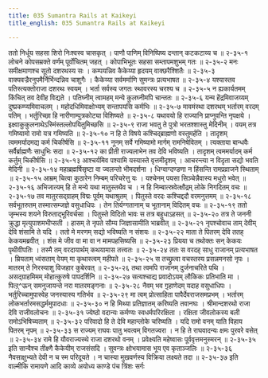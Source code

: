 ```yaml
---
title: 035 Sumantra Rails at Kaikeyi
title_english: 035 Sumantra Rails at Kaikeyi

---
```

<div class="audioEmbed"  caption="श्रीराम-हरिसीताराममूर्ति-घनपाठिभ्यां वचनम्" src="https://archive.org/download/Ramayana-recitation-Sriram-harisItArAmamUrti-Ghanapaati-v2/Kanda_2/Kanda_2_AYK-035-Sumanthrakrutham_Kaikeyee_Garhanam_.mp3"></div>
ततो निर्धूय सहसा शिरो निःश्वस्व चासकृत् ।  
पाणौ पाणिम् विनिष्पिष्य दन्तान् कटकटाय्य च ॥ २-३५-१  
लोचने कोपसम्रक्ते वर्णम् पूर्वोचितम् जहत् ।  
कोपाभिभूतः सहसा सम्तापमशुभम् गतः ॥ २-३५-२  
मनः समीक्षमाणश्च सूतो दशरथस्य सः ।  
कम्पयन्निव कैकेय्या हृदयम् वाक्छरैश्शितैः ॥ २-३५-३  
वाक्यवज्रैरनुपमैर्निर्भिन्दन्निव चाशुगैः ।  
कैकेय्या सर्वमर्माणि सुमन्त्रः प्रत्यभाषत ॥ २-३५-४  
यश्यास्तव पतिस्त्यक्तोराजा दशरथः स्वयम् ।  
भर्ता सर्वस्य जगतः स्थावरस्य चरश्य च ॥ २-३५-५  
न ह्यकार्यतमम् किंचित् तव देवीह विद्यते ।  
पतिघ्नीम् त्वामहम् मन्ये कुलघ्नीमपि चान्ततः ॥ २-३५-६  
यन्म हेंद्रमिवाजय्यम् दुष्प्रकम्प्यमिवाचलम् ।  
महोदधिमिवाक्षोभ्यम् सन्तापयसि कर्मभिः ॥ २-३५-७  
मावमंस्था दशरथम् भर्तारम् वरदम् पतिम् ।  
भर्तुरिच्छा हि नारीणाम्पुत्रकोट्या विशिष्यते ॥ २-३५-८  
यथावयो हि राज्यानि प्राप्नुवन्ति नृपक्षये ।  
इक्ष्वाकुकुलनाथेऽस्मिंस्तल्लोपयितुमिच्छसि ॥ २-३५-९  
राजा भवतु ते पुत्रो भरतश्शास्तु मेदिनीम् ।  
वयम् तत्र गमिष्यामो रामो यत्र गमिष्यति ॥ २-३५-१०  
न हि ते विषये कश्चिद्ब्राह्मणो वस्तुमर्हति ।  
तादृशम् त्वममर्यादमद्य कर्म चिकीर्षसि ॥ २-३५-११  
नूनम् सर्वे गमिष्यामो मार्गम् रामनिषेवितम् ।  
त्यक्ताया बान्धवैः सर्वैर्ब्राह्मणैः साधुभिः सदा ॥ २-३५-१२  
का प्रीती राज्यलाभेन तव देवि भविष्यति ।  
तादृशम् त्वममर्यादम् कर्म कर्तुम् चिकीर्षसि ॥ २-३५-१३  
आश्चर्यमिव पश्यामि यस्यास्ते वृत्तमीदृशम् ।  
आचरन्त्या न विदृता सद्यो भवति मेदिनी ॥ २-३५-१४  
महाब्रह्मर्षिसृष्टा वा ज्वलन्तो भीमदर्शना ।  
धिग्वाग्दण्डणा न हिंसन्ति रामप्रव्राजने स्थिताम् ॥ २-३५-१५  
आम्रम् चित्वा कुठारेन निम्बम् परिचरेत्तु यः ।  
यश्चेनम् पयसा सिञ्चेन्नैवास्य मधुरो भवेत् ॥ २-३५-१६  
अभिजात्यम् हि ते मन्ये यथा मातुस्तथैव च ।  
न हि निम्बात्स्रवेत्क्षौद्रम् लोके निगदितम् वचः ॥ २-३५-१७  
तव मातुरसद्ग्राहम् विद्मः पूर्वम् यथाश्रुतम् ।  
पितुस्ते वरदः कश्चिद्ददौ वरमनुत्तमम् ॥ २-३५-१८  
सर्वभूतरुतम् तस्मात्सम्जज्ञे वसुधाधिपः ।  
तेन तिर्यग्गतानाम् च भूतानाम् विदितम् वचः ॥ २-३५-१९  
ततो जृम्भस्य शयने विरुताद्भूरिवर्चसा ।  
पितुस्ते विदितो भावः स तत्र बहुधाऽहसत् ॥ २-३५-२०  
तत्र ते जननी क्रुद्धा मृत्युपाशमभीप्सती ।  
हासम् ते नृपते सौम्य जिज्ञासामीति भाब्रवीत् ॥ २-३५-२१  
नृपश्चोवाच ताम् देवीम् देवि शंसामि ते यदि ।  
ततो मे मरणम् सद्यो भविष्यति न संशयः ॥ २-३५-२२  
माता ते पितरम् देवि ततह् केकयमब्रवीत् ।  
शंस मे जीव वा मा वा न मामपहसिष्यसि ॥ २-३५-२३  
प्रियया च तथोक्तः सन् केकयः पृथीवीपतिः ।  
तस्मै तम् वरदायार्थम् कथयामास तत्त्वतः ॥ २-३५-२४  
ततः स वरदह् साधु राजानम् प्रत्यभाषत ।  
म्रियताम् ध्वंसताम् वेयम् मा कृथास्त्वम् महीपते ॥ २-३५-२५  
स तच्छ्रुत्वा वचस्तस्य प्रसन्नमनसो नृपः ।  
मातरम् ते निरस्याशु विजहार कुबेरवत् ॥ २-३५-२६  
तथा त्वमपि राजानम् दुर्जनाचरिते पथि ।  
असद्ग्राहमिमम् मोहात्कुरुषे पापदर्शिनि ॥ २-३५-२७  
सत्यश्चाद्य प्रवादोऽयम् लौकिकः प्रतिभाति मा ।  
पित्ऱ्^ऊन् समनुजायन्ते नरा मातरमङ्गनाः ॥ २-३५-२८  
नैवम् भव ग़ृहाणेदम् यदाह वसुधाधिपः ।  
भर्तुरिच्चामुपास्वेह जनस्यास्य गतिर्भव ॥ २-३५-२९  
मा त्वम् प्रोत्साहिता पापैर्देवराजसमप्रभम् ।  
भर्तारम् लोकभर्तारमसद्धर्ममुपादधाः ॥ २-३५-३०  
न हि मिथ्या प्रतिज्ञातम् करिष्यति तवानघः ।  
श्रीमान्दशरथो राजा देवि राजीवलोचनः ॥ २-३५-३१  
ज्येष्ठो वदान्यः कर्मण्यः स्वधर्मपरिरक्षिता ।  
रक्षिता जीवलोकस्य बली रामोऽभिषिच्यताम् ॥ २-३५-३२  
परिवादो हि ते देवि महान्लोके चरिष्यति ।  
यदि रामो वनम् याति विहाय पितरम् नृपम् ॥ २-३५-३३  
स राज्यम् राघवः पातु भवत्वम् विगतज्वरा ।  
न हि ते राघवादन्यः क्षमः पुरवरे वसेत् ॥ २-३५-३४  
रामे हि यौवराज्यस्थे राजा दशरथो वनम् ।  
प्रवेक्ष्यति महेष्वासः पूर्ववृत्तमनुस्मरन् ॥ २-३५-३५  
इति सान्वैश्च तीक्ष्णै कैकेयीम् राजसंसदि ।  
सुवन्त्रः क्षोभयामास भूय एव कृताञ्जलिः ॥ २-३५-३६  
नैवसाक्षुभ्यते देवी न च स्म परिदूयते ।  
न चास्या मुखवर्णस्य विक्रिया लक्ष्यते तदा ॥ २-३५-३७  
इति वाल्मीकि रामायणे आदि काव्ये अयोध्य काण्डे पंच त्रिंशः सर्गः